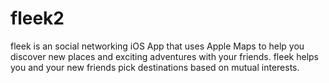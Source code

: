 # fleek2
fleek is an social networking iOS App that uses Apple Maps to help you discover new places and exciting adventures with your friends. fleek helps you and your new friends pick destinations based on mutual interests.
